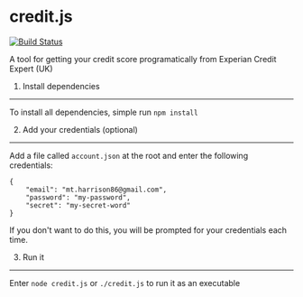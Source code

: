 credit.js
=========

[![Build Status](https://travis-ci.org/mtharrison/credit.js.png)](https://travis-ci.org/mtharrison/credit.js)

A tool for getting your credit score programatically from Experian Credit Expert (UK)

1. Install dependencies
---------------------

To install all dependencies, simple run `npm install`

2. Add your credentials (optional)
---------------------

Add a file called `account.json` at the root and enter the following credentials:

	{
		"email": "mt.harrison86@gmail.com",
		"password": "my-password",
		"secret": "my-secret-word"
	}

If you don't want to do this, you will be prompted for your credentials each time.

3. Run it
---------------------

Enter `node credit.js` or `./credit.js` to run it as an executable
